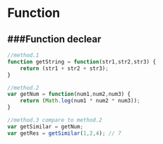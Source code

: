 # Function

###Function declear
---

```javascript
//method.1
function getString = function(str1,str2,str3) {
	return (str1 + str2 + str3);
}

//method.2
var getNum = function(num1,num2,num3) {
	return (Math.log(num1 * num2 * num3));
}

//method.3 compare to method.2
var getSimilar = getNum;
var getRes = getSimilar(1,2,4);	// 7
```